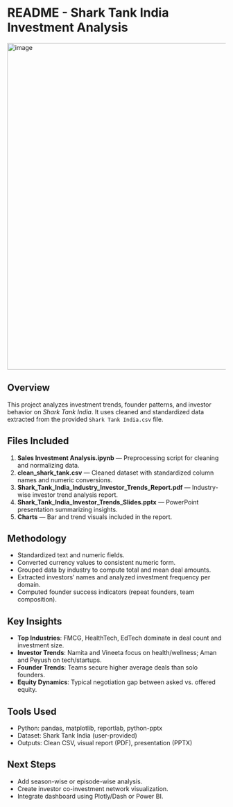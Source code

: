 
# README - Shark Tank India Investment Analysis
<img width="1615" height="753" alt="image" src="https://github.com/user-attachments/assets/a38ecf58-757b-4d4e-abf3-934c70634b67" />


## Overview
This project analyzes investment trends, founder patterns, and investor behavior on *Shark Tank India*.
It uses cleaned and standardized data extracted from the provided `Shark Tank India.csv` file.

## Files Included
1. **Sales Investment Analysis.ipynb** — Preprocessing script for cleaning and normalizing data.
2. **clean_shark_tank.csv** — Cleaned dataset with standardized column names and numeric conversions.
3. **Shark_Tank_India_Industry_Investor_Trends_Report.pdf** — Industry-wise investor trend analysis report.
4. **Shark_Tank_India_Investor_Trends_Slides.pptx** — PowerPoint presentation summarizing insights.
5. **Charts** — Bar and trend visuals included in the report.

## Methodology
- Standardized text and numeric fields.
- Converted currency values to consistent numeric form.
- Grouped data by industry to compute total and mean deal amounts.
- Extracted investors’ names and analyzed investment frequency per domain.
- Computed founder success indicators (repeat founders, team composition).

## Key Insights
- **Top Industries**: FMCG, HealthTech, EdTech dominate in deal count and investment size.
- **Investor Trends**: Namita and Vineeta focus on health/wellness; Aman and Peyush on tech/startups.
- **Founder Trends**: Teams secure higher average deals than solo founders.
- **Equity Dynamics**: Typical negotiation gap between asked vs. offered equity.

## Tools Used
- Python: pandas, matplotlib, reportlab, python-pptx
- Dataset: Shark Tank India (user-provided)
- Outputs: Clean CSV, visual report (PDF), presentation (PPTX)

## Next Steps
- Add season-wise or episode-wise analysis.
- Create investor co-investment network visualization.
- Integrate dashboard using Plotly/Dash or Power BI.



